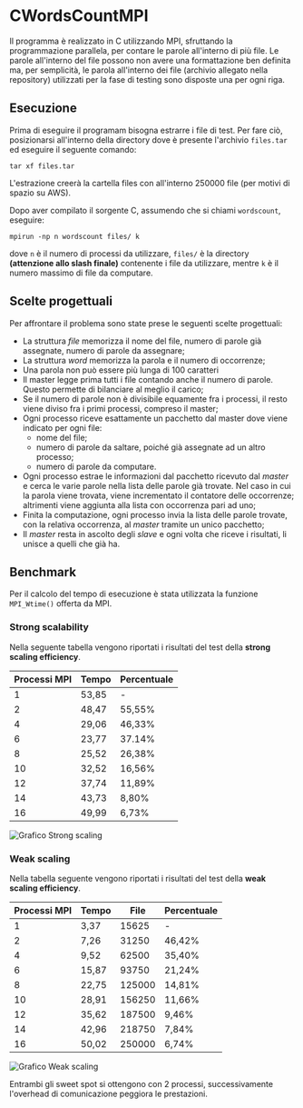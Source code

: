 # CWordsCountMPI
Il programma è realizzato in C utilizzando MPI, sfruttando la programmazione parallela, per contare le parole all'interno di più file. Le parole all'interno del file possono non avere una formattazione ben definita ma, per semplicità, le parola all'interno dei file (archivio allegato nella repository) utilizzati per la fase di testing sono disposte una per ogni riga.

## Esecuzione
Prima di eseguire il programam bisogna estrarre i file di test. Per fare ciò, posizionarsi all'interno della directory dove è presente l'archivio `files.tar` ed eseguire il seguente comando:

`tar xf files.tar`

L'estrazione creerà la cartella files con all'interno 250000 file (per motivi di spazio su AWS).

Dopo aver compilato il sorgente C, assumendo che si chiami `wordscount`, eseguire:

`mpirun -np n wordscount files/ k`

dove `n` è il numero di processi da utilizzare, `files/` è la directory **(attenzione allo slash finale)** contenente i file da utilizzare, mentre `k` è il numero massimo di file da computare.

## Scelte progettuali
Per affrontare il problema sono state prese le seguenti scelte progettuali:

* La struttura _file_ memorizza il nome del file, numero di parole già assegnate, numero di parole da assegnare;
* La struttura _word_ memorizza la parola e il numero di occorrenze;
* Una parola non può essere più lunga di 100 caratteri
* Il master legge prima tutti i file contando anche il numero di parole. Questo permette di bilanciare al meglio il carico;
* Se il numero di parole non è divisibile equamente fra i processi, il resto viene diviso fra i primi processi, compreso il master;
* Ogni processo riceve esattamente un pacchetto dal master dove viene indicato per ogni file:
  - nome del file;
  - numero di parole da saltare, poiché già assegnate ad un altro processo;
  - numero di parole da computare.
* Ogni processo estrae le informazioni dal pacchetto ricevuto dal _master_ e cerca le varie parole nella lista delle parole già trovate. Nel caso in cui la parola viene trovata, viene incrementato il contatore delle occorrenze; altrimenti viene aggiunta alla lista con occorrenza pari ad uno;
* Finita la computazione, ogni processo invia la lista delle parole trovate, con la relativa occorrenza, al _master_ tramite un unico pacchetto;
* Il _master_ resta in ascolto degli _slave_ e ogni volta che riceve i risultati, li unisce a quelli che già ha.

## Benchmark
Per il calcolo del tempo di esecuzione è stata utilizzata la funzione `MPI_Wtime()` offerta da MPI.

### Strong scalability
Nella seguente tabella vengono riportati i risultati del test della **strong scaling efficiency**.

|Processi MPI| Tempo | Percentuale |
|--------|-----------|-------------|
|1		 | 53,85  | - |
|2       | 48,47 	 |	55,55%     |
|4       | 29,06  |	46,33%	   |
|6       | 23,77  |	37.14%	   |
|8       | 25,52 	 |	26,38%	   |
|10      | 32,52 	 |	16,56%	   |
|12      | 37,74 	 |	11,89%	   |
|14      | 43,73 	 |	8,80%	   |
|16      | 49,99	 |	6,73%	   |

![Grafico Strong scaling](https://github.com/DanieleLupo/CWordsCountMPI/blob/master/StrongScaling.PNG?raw=true "Grafico Strong Scaling")

### Weak scaling
Nella tabella seguente vengono riportati i risultati del test della **weak scaling efficiency**.

|Processi MPI| Tempo | File | Percentuale |
|--------|-----------|-------------|-------------|
|1		 | 3,37  | 15625 | - |
|2       | 7,26 |31250 	 |	46,42%     |
|4       | 9,52 | 62500  |	35,40%	   |
|6       | 15,87  | 93750  |	21,24%	   |
|8       | 22,75  | 125000 	 |	14,81%	   |
|10      | 28,91  | 156250 	 |	11,66%	   |
|12      | 35,62  | 187500 	 |	9,46%	   |
|14      | 42,96	 |  218750  |	7,84%	   |
|16      | 50,02  | 250000	 |	6,74%	   |

![Grafico Weak scaling](https://github.com/DanieleLupo/CWordsCountMPI/blob/master/WeakScaling.PNG?raw=true "Grafico Weak Scaling")

Entrambi gli sweet spot si ottengono con 2 processi, successivamente l'overhead di comunicazione peggiora le prestazioni.

